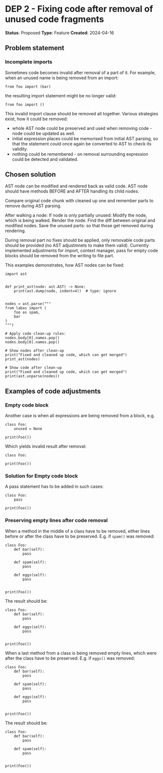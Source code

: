 # DEP 2 - Fixing code after removal of unused code fragments
**Status**: Proposed
**Type**: Feature
**Created**: 2024-04-16

## Problem statement
### Incomplete imports
Sometimes code becomes invalid after removal of a part of it.
For example, when an unused name is being removed from an import:

```
from foo import (bar)
```
the resulting import statement might be no longer valid:

```
from foo import ()
```

This invalid import clause should be removed all together.
Various strategies exist, how it could be removed:
- whole AST node could be preserved and used when removing code - node could be updated as well.
- initial expression places could be memorised from initial AST parsing,
  so that the statement could once again be converted to AST to check its validity.
- nothing could be remembered - on removal surrounding expression could be detected and validated.


## Chosen solution
AST node can be modified and rendered back as valid code.
AST node should have methods BEFORE and AFTER handling its child nodes.

Compare original code chunk with cleaned up one and remember parts to remove during AST parsing.

After walking a node:
  If node is only partially unused:
    Modify the node, which is being walked.
    Render the node.
    Find the diff between original and modified nodes.
    Save the unused parts: so that those get removed during rendering.

During removal part no fixes should be applied, only removable code parts should be provided (no AST adjustmnets to make them valid).
Currently implemented adjustments for import, context manager, pass for empty code blocks should be removed from the writing to file part.

This examples demonstrates, how AST nodes can be fixed:
```
import ast


def print_ast(node: ast.AST) -> None:
    print(ast.dump(node, indent=4))  # type: ignore


nodes = ast.parse("""
from labas import (
    foo as spam,
    bar
)
""")

# Apply code clean-up rules:
nodes.body[0].names.pop()
nodes.body[0].names.pop()

# Show nodes after clean-up
print("Fixed and cleaned up code, which can get merged")
print_ast(nodes)

# Show code after clean-up
print("Fixed and cleaned up code, which can get merged")
print(ast.unparse(nodes))
```

## Examples of code adjustments
### Empty code block
Another case is when all expressions are being removed from a block, e.g.

```
class Foo:
    unused = None

print(Foo())
```

Which yields invalid result after removal:
```
class Foo:

print(Foo())
```

### Solution for Empty code block
A pass statement has to be added in such cases:
```
class Foo:
    pass

print(Foo())
```


### Preserving empty lines after code removal
When a method in the middle of a class have to be removed,
either lines before or after the class have to be preserved.
E.g. if `spam()` was removed:

```
class Foo:
    def bar(self):
        pass

    def spam(self):
        pass

    def eggs(self):
        pass


print(Foo())
```

The result should be:

```
class Foo:
    def bar(self):
        pass

    def eggs(self):
        pass


print(Foo())
```

When a last method from a class is being removed empty lines, which were
after the class have to be preserved. E.g. if `eggs()` was removed:

```
class Foo:
    def bar(self):
        pass

    def spam(self):
        pass

    def eggs(self):
        pass


print(Foo())
```

The result should be:

```
class Foo:
    def bar(self):
        pass

    def spam(self):
        pass


print(Foo())
```
